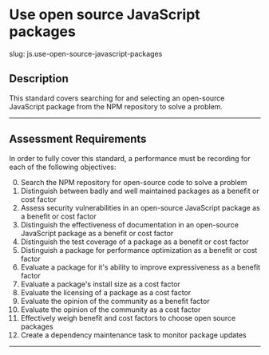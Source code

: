 # Use open source JavaScript packages

slug: js.use-open-source-javascript-packages

## Description
This standard covers searching for and selecting an open-source JavaScript package from the NPM repository to solve a problem.

---
## Assessment Requirements
In order to fully cover this standard, a performance must be recording for each of the following objectives:

0. Search the NPM repository for open-source code to solve a problem
1. Distinguish between badly and well maintained packages as a benefit or cost factor
2. Assess security vulnerabilities in an open-source JavaScript package as a benefit or cost factor
3. Distinguish the effectiveness of documentation in an open-source JavaScript package as a benefit or cost factor
4. Distinguish the test coverage of a package as a benefit or cost factor
5. Distinguish a package for performance optimization as a benefit or cost factor
6. Evaluate a package for it's ability to improve expressiveness as a benefit factor
7. Evaluate a package's install size as a cost factor
8. Evaluate the licensing of a package as a cost factor
9. Evaluate the opinion of the community as a benefit factor
10. Evaluate the opinion of the community as a cost factor
11. Effectively weigh benefit and cost factors to choose open source packages
12. Create a dependency maintenance task to monitor package updates

---
